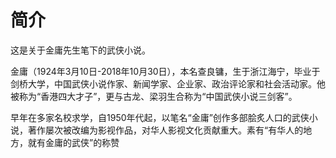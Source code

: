 # 简介

  这是关于金庸先生笔下的武侠小说。

  金庸（1924年3月10日-2018年10月30日），本名查良镛，生于浙江海宁，毕业于剑桥大学，中国武侠小说作家、新闻学家、企业家、政治评论家和社会活动家。他被称为“香港四大才子”，更与古龙、梁羽生合称为“中国武侠小说三剑客”。

  早年在多家名校求学，自1950年代起，以笔名“金庸”创作多部脍炙人口的武侠小说，著作屡次被改编为影视作品，对华人影视文化贡献重大。素有“有华人的地方，就有金庸的武侠”的称赞
